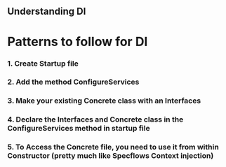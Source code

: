 ## Understanding DI

# Patterns to follow for DI

### 1. Create Startup file
### 2. Add the method ConfigureServices
### 3. Make your existing Concrete class with an Interfaces
### 4. Declare the Interfaces and Concrete class in the ConfigureServices method in startup file
### 5. To Access the Concrete file, you need to use it from within Constructor (pretty much like Specflows Context injection)